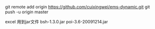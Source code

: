 git remote add origin https://github.com/cuixingwei/ems-dynamic.git
git push -u origin master

excel 用到jar文件
bsh-1.3.0.jar
poi-3.6-20091214.jar

